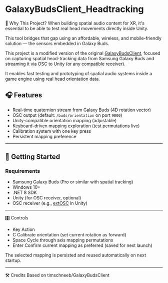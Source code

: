 # GalaxyBudsClient_Headtracking

🧠 Why This Project?
When building spatial audio content for XR, it's essential to be able to test real head movements directly inside Unity.

This tool bridges that gap using an affordable, wireless, and mobile-friendly solution — the sensors embedded in Galaxy Buds.

This project is a modified version of the original [GalaxyBudsClient](https://github.com/timschneeb/GalaxyBudsClient), focused on capturing spatial head-tracking data from Samsung Galaxy Buds and streaming it via OSC to Unity (or any compatible receiver).

It enables fast testing and prototyping of spatial audio systems inside a game engine using real head orientation data.

## 🎧 Features

- Real-time quaternion stream from Galaxy Buds (4D rotation vector)
- OSC output (default: `/buds/orientation` on port `9000`)
- Unity-compatible orientation mapping (adjustable)
- Keyboard-driven mapping exploration (test permutations live)
- Calibration system with one key press
- Persistent mapping preference

---

## 🚀 Getting Started

### Requirements

- Samsung Galaxy Buds (Pro or similar with spatial tracking)
- Windows 10+
- .NET 8 SDK
- Unity (for OSC receiver, optional)
- OSC receiver (e.g., [extOSC](https://github.com/Iam1337/extOSC) in Unity)

---

🎛️ Controls
- Key	Action
- C	Calibrate orientation (set current rotation as forward)
- Space	Cycle through axis mapping permutations
- Enter	Confirm current mapping as preferred (saved for next launch)

The selected mapping is persisted and reused automatically on next startup.

---

🛠️ Credits
Based on timschneeb/GalaxyBudsClient
